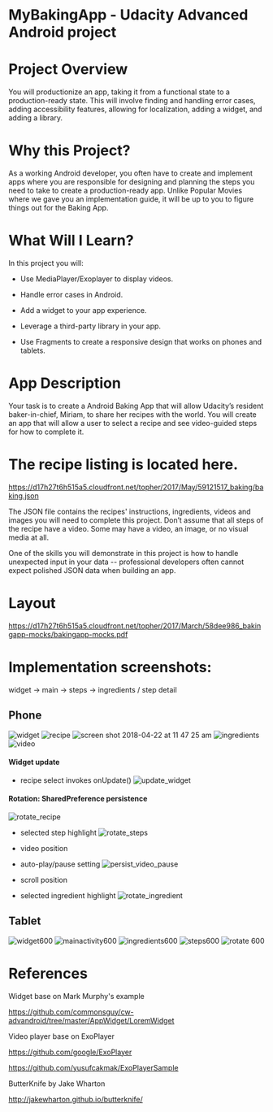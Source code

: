 # MyBakingApp - Udacity Advanced Android project

# Project Overview
You will productionize an app, taking it from a functional state to a production-ready state. This will involve finding and handling error cases, adding accessibility features, allowing for localization, adding a widget, and adding a library.

# Why this Project?
As a working Android developer, you often have to create and implement apps where you are responsible for designing and planning the steps you need to take to create a production-ready app. Unlike Popular Movies where we gave you an implementation guide, it will be up to you to figure things out for the Baking App.

# What Will I Learn?
In this project you will:

- Use MediaPlayer/Exoplayer to display videos.

- Handle error cases in Android.

- Add a widget to your app experience.

- Leverage a third-party library in your app.

- Use Fragments to create a responsive design that works on phones and tablets.

# App Description
Your task is to create a Android Baking App that will allow Udacity’s resident baker-in-chief, Miriam, to share her recipes with the world. You will create an app that will allow a user to select a recipe and see video-guided steps for how to complete it.

# The recipe listing is located here.
https://d17h27t6h515a5.cloudfront.net/topher/2017/May/59121517_baking/baking.json

The JSON file contains the recipes' instructions, ingredients, videos and images you will need to complete this project. Don’t assume that all steps of the recipe have a video. Some may have a video, an image, or no visual media at all.

One of the skills you will demonstrate in this project is how to handle unexpected input in your data -- professional developers often cannot expect polished JSON data when building an app.

# Layout 
https://d17h27t6h515a5.cloudfront.net/topher/2017/March/58dee986_bakingapp-mocks/bakingapp-mocks.pdf

# Implementation screenshots: 
widget -> main -> steps -> ingredients / step detail

## Phone

![widget](https://user-images.githubusercontent.com/1282659/38772161-11906560-3ff6-11e8-9c52-f184b9571909.png)
![recipe](https://user-images.githubusercontent.com/1282659/39097449-0f2d4b6c-4622-11e8-8f2b-41302ddcbfed.png)
![screen shot 2018-04-22 at 11 47 25 am](https://user-images.githubusercontent.com/1282659/39097531-1fa42c44-4623-11e8-827e-cf684459d4ab.png)
![ingredients](https://user-images.githubusercontent.com/1282659/39097455-16edbabc-4622-11e8-9381-bed2d0664af0.png)
![video](https://user-images.githubusercontent.com/1282659/39097454-1500f6e2-4622-11e8-8ac1-6ca43d91b5af.png)

#### Widget update
- recipe select invokes onUpdate()
![update_widget](https://user-images.githubusercontent.com/1282659/39097527-1acdcfc2-4623-11e8-8280-09fe8001d5ea.png)

#### Rotation: SharedPreference persistence 
![rotate_recipe](https://user-images.githubusercontent.com/1282659/39097529-1c5a7c6e-4623-11e8-8a40-0087555ae128.png)

- selected step highlight
![rotate_steps](https://user-images.githubusercontent.com/1282659/39097530-1dfafbca-4623-11e8-96f7-55fd67f61ede.png)

- video position 
- auto-play/pause setting
![persist_video_pause](https://user-images.githubusercontent.com/1282659/39097456-18ce3dd4-4622-11e8-99c6-412421ab8bea.png)

- scroll position 
- selected ingredient highlight
![rotate_ingredient](https://user-images.githubusercontent.com/1282659/39097458-1ab0e138-4622-11e8-96bf-57438fab776b.png)

## Tablet
![widget600](https://user-images.githubusercontent.com/1282659/38772205-d6d48f04-3ff6-11e8-8f46-1ab9daee555d.png)
![mainactivity600](https://user-images.githubusercontent.com/1282659/38772169-2449b4ea-3ff6-11e8-932c-d59ec9251e3c.png)
![ingredients600](https://user-images.githubusercontent.com/1282659/38772168-243a3a9c-3ff6-11e8-8b31-8b6a37a01e04.png)
![steps600](https://user-images.githubusercontent.com/1282659/38772167-2429ecb4-3ff6-11e8-83ff-1db322fb2781.png)
![rotate 600](https://user-images.githubusercontent.com/1282659/38967981-223ba2d8-434f-11e8-86b8-b206510e4c47.png)

# References

Widget base on Mark Murphy's example

https://github.com/commonsguy/cw-advandroid/tree/master/AppWidget/LoremWidget
 
Video player base on ExoPlayer 

https://github.com/google/ExoPlayer 

https://github.com/yusufcakmak/ExoPlayerSample

ButterKnife by Jake Wharton

http://jakewharton.github.io/butterknife/
